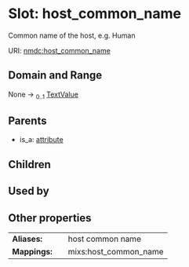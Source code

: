
# Slot: host_common_name


Common name of the host, e.g. Human

URI: [nmdc:host_common_name](https://microbiomedata/meta/host_common_name)


## Domain and Range

None &#8594;  <sub>0..1</sub> [TextValue](TextValue.md)

## Parents

 *  is_a: [attribute](attribute.md)

## Children


## Used by


## Other properties

|  |  |  |
| --- | --- | --- |
| **Aliases:** | | host common name |
| **Mappings:** | | mixs:host_common_name |

